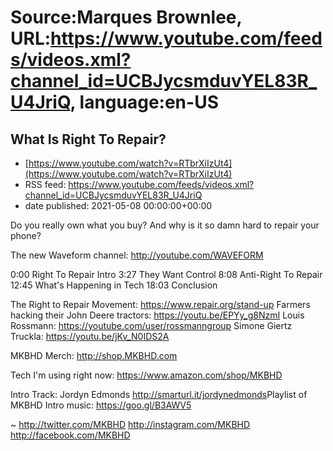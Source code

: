 # Source:Marques Brownlee, URL:https://www.youtube.com/feeds/videos.xml?channel_id=UCBJycsmduvYEL83R_U4JriQ, language:en-US

## What Is Right To Repair?
 - [https://www.youtube.com/watch?v=RTbrXiIzUt4](https://www.youtube.com/watch?v=RTbrXiIzUt4)
 - RSS feed: https://www.youtube.com/feeds/videos.xml?channel_id=UCBJycsmduvYEL83R_U4JriQ
 - date published: 2021-05-08 00:00:00+00:00

Do you really own what you buy? And why is it so damn hard to repair your phone?

The new Waveform channel: http://youtube.com/WAVEFORM

0:00 Right To Repair Intro
3:27 They Want Control
8:08 Anti-Right To Repair
12:45 What's Happening in Tech
18:03 Conclusion

The Right to Repair Movement: https://www.repair.org/stand-up
Farmers hacking their John Deere tractors: https://youtu.be/EPYy_g8NzmI
Louis Rossmann: https://youtube.com/user/rossmanngroup
Simone Giertz Truckla: https://youtu.be/jKv_N0IDS2A

MKBHD Merch: http://shop.MKBHD.com

Tech I'm using right now: https://www.amazon.com/shop/MKBHD

Intro Track: Jordyn Edmonds http://smarturl.it/jordynedmonds​
Playlist of MKBHD Intro music: https://goo.gl/B3AWV5

~
http://twitter.com/MKBHD
http://instagram.com/MKBHD
http://facebook.com/MKBHD

